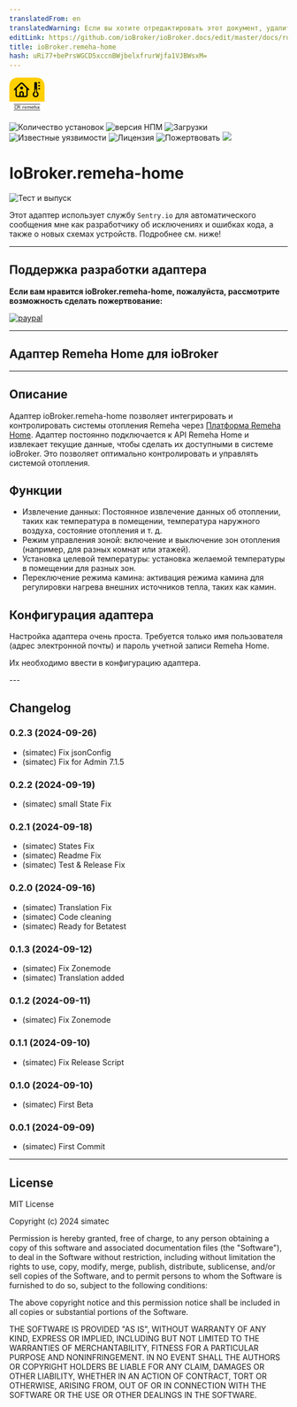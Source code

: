 ```yaml
---
translatedFrom: en
translatedWarning: Если вы хотите отредактировать этот документ, удалите поле «translationFrom», в противном случае этот документ будет снова автоматически переведен
editLink: https://github.com/ioBroker/ioBroker.docs/edit/master/docs/ru/adapterref/iobroker.remeha-home/README.md
title: ioBroker.remeha-home
hash: uRi77+bePrsWGCD5xccnBWjbelxfrurWjfa1VJBWsxM=
---
```

![Логотип](../../../en/adapterref/iobroker.remeha-home/admin/remeha-home.png)

![Количество установок](http://iobroker.live/badges/remeha-home-stable.svg)
![версия НПМ](http://img.shields.io/npm/v/iobroker.remeha-home.svg)
![Загрузки](https://img.shields.io/npm/dm/iobroker.remeha-home.svg)
![Известные уязвимости](https://snyk.io/test/github/simatec/ioBroker.remeha-home/badge.svg)
![Лицензия](https://img.shields.io/github/license/simatec/ioBroker.remeha-home?style=flat)
![Пожертвовать](https://img.shields.io/badge/paypal-donate%20|%20spenden-blue.svg)
![](https://img.shields.io/static/v1?label=Sponsor&message=%E2%9D%A4&logo=GitHub&color=%23fe8e86)

# IoBroker.remeha-home
![Тест и выпуск](https://github.com/simatec/ioBroker.remeha-home/workflows/Test%20and%20Release/badge.svg)

Этот адаптер использует службу `Sentry.io` для автоматического сообщения мне как разработчику об исключениях и ошибках кода, а также о новых схемах устройств. Подробнее см. ниже!

---

## Поддержка разработки адаптера
**Если вам нравится ioBroker.remeha-home, пожалуйста, рассмотрите возможность сделать пожертвование:**

[![paypal](https://www.paypalobjects.com/en_US/DK/i/btn/btn_donateCC_LG.gif)](https://paypal.me/mk1676)

---

## Адаптер Remeha Home для ioBroker
---

## Описание
Адаптер ioBroker.remeha-home позволяет интегрировать и контролировать системы отопления Remeha через [Платформа Remeha Home](https://www.remeha.de/produkte/speicher-und-zubehoer/regelungen/home-app). Адаптер постоянно подключается к API Remeha Home и извлекает текущие данные, чтобы сделать их доступными в системе ioBroker. Это позволяет оптимально контролировать и управлять системой отопления.

## Функции
* Извлечение данных: Постоянное извлечение данных об отоплении, таких как температура в помещении, температура наружного воздуха, состояние отопления и т. д.
* Режим управления зоной: включение и выключение зон отопления (например, для разных комнат или этажей).
* Установка целевой температуры: установка желаемой температуры в помещении для разных зон.
* Переключение режима камина: активация режима камина для регулировки нагрева внешних источников тепла, таких как камин.

## Конфигурация адаптера
Настройка адаптера очень проста.
Требуется только имя пользователя (адрес электронной почты) и пароль учетной записи Remeha Home.

Их необходимо ввести в конфигурацию адаптера.

--- <!-- ### **РАБОТА В ХОДЕ** -->

## Changelog
### 0.2.3 (2024-09-26)
* (simatec) Fix jsonConfig
* (simatec) Fix for Admin 7.1.5

### 0.2.2 (2024-09-19)
* (simatec) small State Fix

### 0.2.1 (2024-09-18)
* (simatec) States Fix
* (simatec) Readme Fix
* (simatec) Test & Release Fix

### 0.2.0 (2024-09-16)
* (simatec) Translation Fix
* (simatec) Code cleaning
* (simatec) Ready for Betatest

### 0.1.3 (2024-09-12)
* (simatec) Fix Zonemode
* (simatec) Translation added

### 0.1.2 (2024-09-11)
* (simatec) Fix Zonemode

### 0.1.1 (2024-09-10)
* (simatec) Fix Release Script

### 0.1.0 (2024-09-10)
* (simatec) First Beta

### 0.0.1 (2024-09-09)
* (simatec) First Commit
---

## License

MIT License

Copyright (c) 2024 simatec

Permission is hereby granted, free of charge, to any person obtaining a copy
of this software and associated documentation files (the "Software"), to deal
in the Software without restriction, including without limitation the rights
to use, copy, modify, merge, publish, distribute, sublicense, and/or sell
copies of the Software, and to permit persons to whom the Software is
furnished to do so, subject to the following conditions:

The above copyright notice and this permission notice shall be included in all
copies or substantial portions of the Software.

THE SOFTWARE IS PROVIDED "AS IS", WITHOUT WARRANTY OF ANY KIND, EXPRESS OR
IMPLIED, INCLUDING BUT NOT LIMITED TO THE WARRANTIES OF MERCHANTABILITY,
FITNESS FOR A PARTICULAR PURPOSE AND NONINFRINGEMENT. IN NO EVENT SHALL THE
AUTHORS OR COPYRIGHT HOLDERS BE LIABLE FOR ANY CLAIM, DAMAGES OR OTHER
LIABILITY, WHETHER IN AN ACTION OF CONTRACT, TORT OR OTHERWISE, ARISING FROM,
OUT OF OR IN CONNECTION WITH THE SOFTWARE OR THE USE OR OTHER DEALINGS IN THE
SOFTWARE.